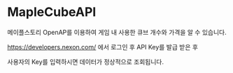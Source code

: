 # MapleCubeAPI

메이플스토리 OpenAP를 이용하여 게임 내 사용한 큐브 개수와 가격을 알 수 있습니다.

https://developers.nexon.com/ 에서 로그인 후 API Key를 발급 받은 후 

사용자의 Key를 입력하시면 데이터가 정상적으로 조회됩니다.
